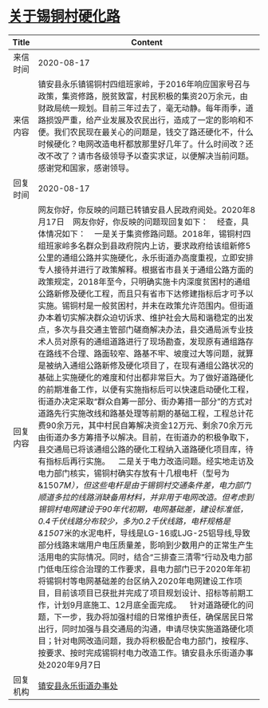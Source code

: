 # <a href="http://www.shangluo.gov.cn/zmhd/ldxxxx.jsp?urltype=leadermail.LeaderMailContentUrl&wbtreeid=1112&leadermailid=6329">关于锡铜村硬化路</a>
| Title |                                                                                                                                                                                                                                                                                                                                                                                                                                                                                                                                                   Content                                                                                                                                                                                                                                                                                                                                                                                                                                                                                                                                                    |
|:-----:|--------------------------------------------------------------------------------------------------------------------------------------------------------------------------------------------------------------------------------------------------------------------------------------------------------------------------------------------------------------------------------------------------------------------------------------------------------------------------------------------------------------------------------------------------------------------------------------------------------------------------------------------------------------------------------------------------------------------------------------------------------------------------------------------------------------------------------------------------------------------------------------------------------------------------------------------------------------------------------------------------------------------------------------------------------------------------------------------------------------|
| 来信时间  | 2020-08-17                                                                                                                                                                                                                                                                                                                                                                                                                                                                                                                                                                                                                                                                                                                                                                                                                                                                                                                                                                                                                                                                                                   |
| 来信内容  | 镇安县永乐镇锡铜村四组班家岭，于2016年响应国家号召与政策，集资修路，脱贫致富，村民积极的集资20万余元，由财政局统一规划。目前三年过去了，毫无动静。每年雨季，道路损毁严重，给产业发展及农民出行，造成了一定的影响和不便。我们农民现在最关心的问题是，钱交了路还硬化不，什么时候硬化？电网改造电杆都放那里好几年了。什么时间改？还改不改了？请市各级领导予以查实求证，以便解决当前问题。感谢党和国家，感谢领导。                                                                                                                                                                                                                                                                                                                                                                                                                                                                                                                                                                                                                                                                                                                                                                                                                                                                                                   |
| 回复时间  | 2020-08-17                                                                                                                                                                                                                                                                                                                                                                                                                                                                                                                                                                                                                                                                                                                                                                                                                                                                                                                                                                                                                                                                                                   |
| 回复内容  | 网友你好，你反映的问题已转镇安县人民政府阅处。2020年8月17日    网友你好，你反映的问题现回复如下：    经查，具体情况如下：    一是关于集资修路问题。2018年，锡铜村四组班家岭多名群众到县政府院内上访，要求政府给该组新修5公里的通组公路并实施硬化，永乐街道办高度重视，立即安排专人接待并进行了政策解释。根据省市县关于通组公路方面的政策规定，2018年至今，只明确实施卡内深度贫困村的通组公路新修及硬化工程，而且只有省市下达修建指标后才可予以实施。锡铜村是一般贫困村，并未在政策允许范围内。但街道办本着切实解决群众迫切诉求、维护社会大局和谐稳定的出发点，多次与县交通主管部门磋商解决办法，县交通局派专业技术人员对原有的通组道路进行了现场勘查，发现原有通组路存在路线不合理、路面较窄、路基不牢、坡度过大等问题，就算是被纳入通组公路新修及硬化项目了，在现有通组公路状况的基础上实施硬化的难度和付出都非常巨大。为了做好道路硬化的前期准备工作，以便有实施指标后可以快速启动硬化工程，街道办决定采取“群众自筹一部分、街办筹措一部分”的方式对道路先行实施改线和路基处理等前期的基础工程，工程总计花费90余万元，其中村民自筹解决资金12万元、剩余70余万元由街道办多方筹措予以解决。目前，在街道办的积极争取下，县交通局已将该通组公路的硬化工程纳入道路硬化项目库，待有指标后再行实施。    二是关于电力改造问题。经实地走访及电力部门核实，锡铜村确实存放有十几根电杆（型号为&150*7M），但这些电杆是由于锡铜村交通条件差，电力部门顺道多拉的线路消缺备用材料，并非用于电网改造。但考虑到锡铜村电网建设于90年代初期，电网基础差，建设标准低，0.4千伏线路分布较少，多为0.2千伏线路，电杆规格是&150*7米的水泥电杆，导线是LG-16或LJG-25铝导线,导致部分线路末端用户电压质量差，影响到少数用户的正常生产生活用电的实际情况。同时，结合“三排查三清零”行动及电力部门低电压综合治理的工作要求，县电力部门已于2020年年初将锡铜村等电网基础差的台区纳入2020年电网建设工作项目，目前该项目已获批并完成了项目规划设计、招标等前期工作，计划9月底施工、12月底全面完成。    针对道路硬化的问题，下一步，我办将加强村组的日常维护责任，确保居民日常出行，同时加强与县交通局的沟通，申请尽快实施道路硬化项目；针对电网改造问题，我办将积极配合电力部门，按程序、按要求、按时完成锡铜村电力改造工作。镇安县永乐街道办事处2020年9月7日 |
| 回复机构  | <a href="../../categories/agencies/镇安县永乐街道办事处.md">镇安县永乐街道办事处</a>                                                                                                                                                                                                                                                                                                                                                                                                                                                                                                                                                                                                                                                                                                                                                                                                                                                                                                                                                                                                                                               |
